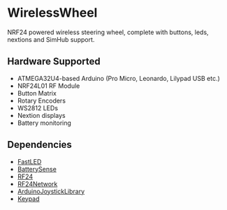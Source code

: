 # WirelessWheel

NRF24 powered wireless steering wheel, complete with buttons, leds, nextions and SimHub support.

## Hardware Supported

- ATMEGA32U4-based Arduino (Pro Micro, Leonardo, Lilypad USB etc.)
- NRF24L01 RF Module
- Button Matrix
- Rotary Encoders
- WS2812 LEDs
- Nextion displays
- Battery monitoring

## Dependencies

- [FastLED](https://github.com/FastLED/FastLED)
- [BatterySense](https://github.com/rlogiacco/BatterySense)
- [RF24](https://github.com/nRF24/RF24)
- [RF24Network](https://github.com/nRF24/RF24Network)
- [ArduinoJoystickLibrary](https://github.com/MHeironimus/ArduinoJoystickLibrary)
- [Keypad](https://playground.arduino.cc/Code/Keypad/)
